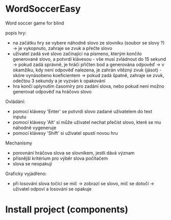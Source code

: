# WordSoccerEasy
Word soccer game for blind

popis hry:

- na začátku hry se vybere náhodně slovo ze slovníku (soubor se slovy ?) -> je vykopnuto, zahraje se zvuk a přečte slovo
- uživatel zadá své slovo začínající na písmeno, kterým končilo generované slovo, a potvrdí klávesou - vše musí zvládnout do 15 sekund
-> pokud zadá  správně, je hráči přičten bod a generována odpověď -> v okamžiku, kdy není odpověď nalezena, je zahrán vítězný zvuk (jásot) - skóre vynásobeno koeficientem
-> pokud zadá špatně, zahraje se zvuk, odečtou 3 sekundy a je vyzván k opakování
- hra končí uplynutím časomíry pro zadání slova, nebo pokud není možno generovat odpověď na hráčovo slovo

Ovládání:
- pomocí klávesy 'Enter' se potvrdí slovo zadané uživatelem do text inputu
- pomocí klávesy 'Alt' si může uživatel nechat přečíst slovo, které se mu náhodně vygeneruje
- pomocí klávesy 'Shift' si uživatel spustí novou hru


Mechanismy
- porovnání hráčova slova se slovníkem, jestli dává význam
- přísnější kritérium pro výběr slova počítačem
- slova se neopakují

Graficky vyjádřeno:

- při losování slova točící se míč -> zobrazí se slovo, míč se dotočí
-> uživatel odpoví a losování se opakuje

# Install project (components)
